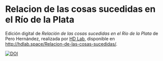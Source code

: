 # Relacion de las cosas sucedidas en el Río de la Plata

Edición digital de _Relación de las cosas sucedidas en el Río de la Plata_ de Pero Hernández, realizada por [HD Lab](http://hdlab.space), disponible en http://hdlab.space/Relacion-de-las-cosas-sucedidas/.

[![DOI](https://zenodo.org/badge/276203694.svg)](https://zenodo.org/badge/latestdoi/276203694)
